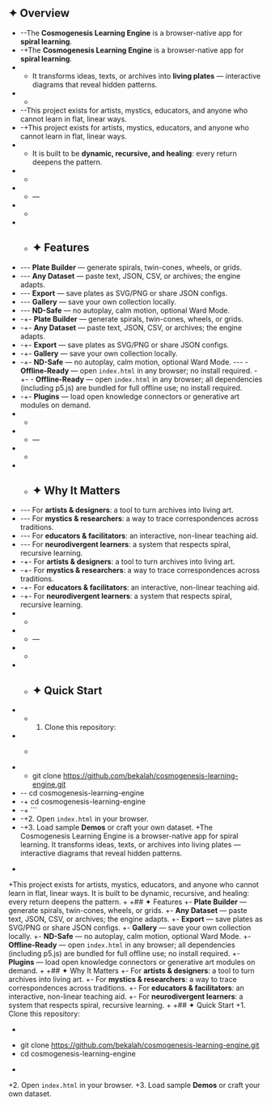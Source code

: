  ## ✦ Overview
- --The **Cosmogenesis Learning Engine** is a browser-native app for **spiral learning**.  
- -+The **Cosmogenesis Learning Engine** is a browser-native app for **spiral learning**.
- - It transforms ideas, texts, or archives into **living plates** — interactive diagrams that reveal hidden patterns.
- - 
- --This project exists for artists, mystics, educators, and anyone who cannot learn in flat, linear ways.  
- -+This project exists for artists, mystics, educators, and anyone who cannot learn in flat, linear ways.
- - It is built to be **dynamic, recursive, and healing**: every return deepens the pattern.
- - 
- - —
- - 
- - ## ✦ Features
- --- **Plate Builder** — generate spirals, twin-cones, wheels, or grids.  
- --- **Any Dataset** — paste text, JSON, CSV, or archives; the engine adapts.  
- --- **Export** — save plates as SVG/PNG or share JSON configs.  
- --- **Gallery** — save your own collection locally.  
- --- **ND-Safe** — no autoplay, calm motion, optional Ward Mode.  
- -+- **Plate Builder** — generate spirals, twin-cones, wheels, or grids.
- -+- **Any Dataset** — paste text, JSON, CSV, or archives; the engine adapts.
- -+- **Export** — save plates as SVG/PNG or share JSON configs.
- -+- **Gallery** — save your own collection locally.
- -+- **ND-Safe** — no autoplay, calm motion, optional Ward Mode.
--- - **Offline-Ready** — open `index.html` in any browser; no install required.
-+- - **Offline-Ready** — open `index.html` in any browser; all dependencies (including p5.js) are bundled for full offline use; no install required.
- -+- **Plugins** — load open knowledge connectors or generative art modules on demand.
- - 
- - —
- - 
- - ## ✦ Why It Matters
- --- For **artists & designers**: a tool to turn archives into living art.  
- --- For **mystics & researchers**: a way to trace correspondences across traditions.  
- --- For **educators & facilitators**: an interactive, non-linear teaching aid.  
- --- For **neurodivergent learners**: a system that respects spiral, recursive learning.  
- -+- For **artists & designers**: a tool to turn archives into living art.
- -+- For **mystics & researchers**: a way to trace correspondences across traditions.
- -+- For **educators & facilitators**: an interactive, non-linear teaching aid.
- -+- For **neurodivergent learners**: a system that respects spiral, recursive learning.
- - 
- - —
- - 
- - ## ✦ Quick Start
- - 1. Clone this repository:
- -    ```bash
- -    git clone https://github.com/bekalah/cosmogenesis-learning-engine.git
- --   cd cosmogenesis-learning-engine
- -+   cd cosmogenesis-learning-engine
- -+   ```
- -+2. Open `index.html` in your browser.
- -+3. Load sample **Demos** or craft your own dataset.
+The Cosmogenesis Learning Engine is a browser-native app for spiral learning. It transforms ideas, texts, or archives into living plates — interactive diagrams that reveal hidden patterns.
+
+This project exists for artists, mystics, educators, and anyone who cannot learn in flat, linear ways. It is built to be dynamic, recursive, and healing: every return deepens the pattern.
+
+## ✦ Features
+- **Plate Builder** — generate spirals, twin-cones, wheels, or grids.
+- **Any Dataset** — paste text, JSON, CSV, or archives; the engine adapts.
+- **Export** — save plates as SVG/PNG or share JSON configs.
+- **Gallery** — save your own collection locally.
+- **ND-Safe** — no autoplay, calm motion, optional Ward Mode.
+- **Offline-Ready** — open `index.html` in any browser; all dependencies (including p5.js) are bundled for full offline use; no install required.
+- **Plugins** — load open knowledge connectors or generative art modules on demand.
+
+## ✦ Why It Matters
+- For **artists & designers**: a tool to turn archives into living art.
+- For **mystics & researchers**: a way to trace correspondences across traditions.
+- For **educators & facilitators**: an interactive, non-linear teaching aid.
+- For **neurodivergent learners**: a system that respects spiral, recursive learning.
+
+## ✦ Quick Start
+1. Clone this repository:
+   ```bash
+   git clone https://github.com/bekalah/cosmogenesis-learning-engine.git
+   cd cosmogenesis-learning-engine
+   ```
+2. Open `index.html` in your browser.
+3. Load sample **Demos** or craft your own dataset.
 
